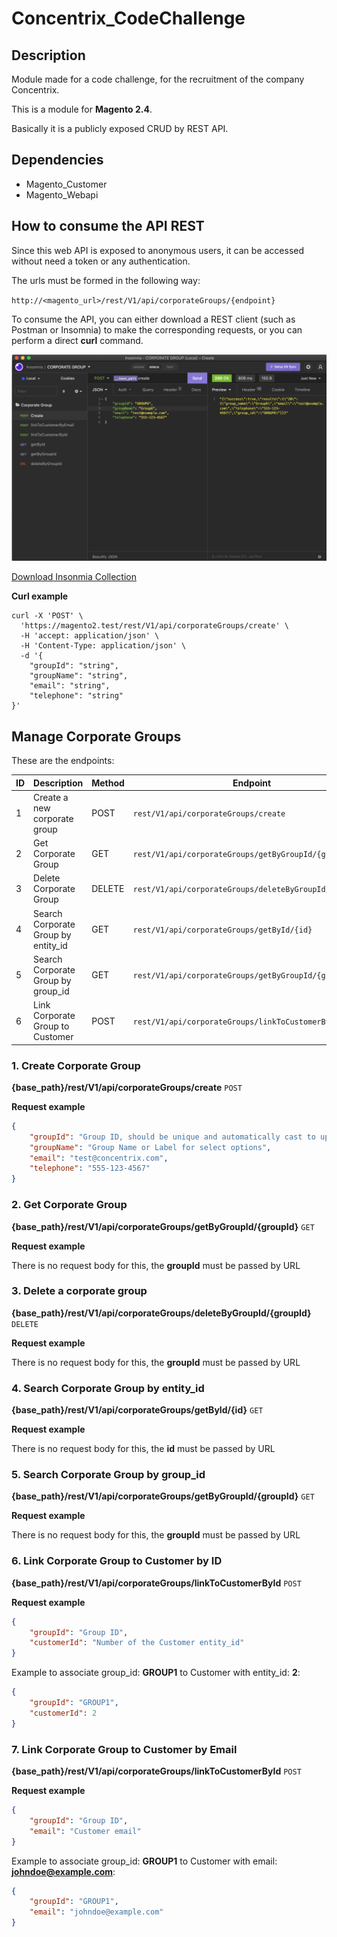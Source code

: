 # Concentrix_CodeChallenge

## Description

Module made for a code challenge, for the recruitment of the company Concentrix.

This is a module for **Magento 2.4**. 

Basically it is a publicly exposed CRUD by REST API.

## Dependencies

- Magento_Customer
- Magento_Webapi

## How to consume the API REST

Since this web API is exposed to anonymous users, 
it can be accessed without need a token or any authentication.

The urls must be formed in the following way:

`http://<magento_url>/rest/V1/api/corporateGroups/{endpoint}`

To consume the API, you can either download a REST client (such as Postman or Insomnia) to make the corresponding requests, or you can perform a direct **curl** command.

![Insomnia Corporate Group](Assets/Insomnia.png)

[Download Insonmia Collection](Assets/corporate_group.json)

**Curl example**

```curl
curl -X 'POST' \
  'https://magento2.test/rest/V1/api/corporateGroups/create' \
  -H 'accept: application/json' \
  -H 'Content-Type: application/json' \
  -d '{
    "groupId": "string",
    "groupName": "string",
    "email": "string",
    "telephone": "string"
}'
```

## Manage Corporate Groups

These are the endpoints:

| ID  | Description                         | Method | Endpoint                                                 |
|-----|-------------------------------------|--------|----------------------------------------------------------|
| 1   | Create a new corporate group        | POST   | `rest/V1/api/corporateGroups/create`                     |
| 2   | Get Corporate Group                 | GET    | `rest/V1/api/corporateGroups/getByGroupId/{groupId}`     |
| 3   | Delete Corporate Group              | DELETE | `rest/V1/api/corporateGroups/deleteByGroupId/{groupId}`  |
| 4   | Search Corporate Group by entity_id | GET    | `rest/V1/api/corporateGroups/getById/{id}`               |
| 5   | Search Corporate Group by group_id  | GET    | `rest/V1/api/corporateGroups/getByGroupId/{groupId}`     |
| 6   | Link Corporate Group to Customer    | POST   | `rest/V1/api/corporateGroups/linkToCustomerById`         |

### 1. Create Corporate Group
**{base_path}/rest/V1/api/corporateGroups/create** `POST`

**Request example**

```json
{
    "groupId": "Group ID, should be unique and automatically cast to uppercase",
    "groupName": "Group Name or Label for select options",
    "email": "test@concentrix.com",
    "telephone": "555-123-4567"
}
```

### 2. Get Corporate Group
**{base_path}/rest/V1/api/corporateGroups/getByGroupId/{groupId}** `GET`

**Request example**

There is no request body for this, the **groupId** must be passed by URL

### 3. Delete a corporate group
**{base_path}/rest/V1/api/corporateGroups/deleteByGroupId/{groupId}** `DELETE`

**Request example**

There is no request body for this, the **groupId** must be passed by URL

### 4. Search Corporate Group by entity_id
**{base_path}/rest/V1/api/corporateGroups/getById/{id}** `GET`

**Request example**

There is no request body for this, the **id** must be passed by URL

### 5. Search Corporate Group by group_id
**{base_path}/rest/V1/api/corporateGroups/getByGroupId/{groupId}** `GET`

**Request example**

There is no request body for this, the **groupId** must be passed by URL

### 6. Link Corporate Group to Customer by ID
**{base_path}/rest/V1/api/corporateGroups/linkToCustomerById** `POST`

**Request example**

```json
{
    "groupId": "Group ID",
    "customerId": "Number of the Customer entity_id"
}
```
Example to associate group_id: **GROUP1** to Customer with entity_id: **2**:
```json
{
    "groupId": "GROUP1",
    "customerId": 2
}
```
### 7. Link Corporate Group to Customer by Email
**{base_path}/rest/V1/api/corporateGroups/linkToCustomerById** `POST`

**Request example**

```json
{
    "groupId": "Group ID",
    "email": "Customer email"
}
```
Example to associate group_id: **GROUP1** to Customer with email: **johndoe@example.com**:
```json
{
    "groupId": "GROUP1",
    "email": "johndoe@example.com"
}
```


